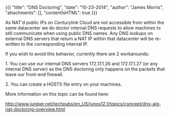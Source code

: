 {{{
  "title": "DNS Doctoring",
  "date": "10-23-2014",
  "author": "James Morris",
  "attachments": [],
  "contentIsHTML": true
}}}

<p>As NAT'd public IPs on Centurylink Cloud are not accessible from within the same datacenter we do doctor internal DNS requests to allow machines to still communicate when using public DNS names. Any DNS lookups on external DNS servers that return a NAT
  IP within that datacenter will be re-written to the corresponding internal IP.</p>

<p>If you wish to avoid this behavior, currently there are 2 workarounds:</p>
<p>1. You can use our internal DNS servers 172.17.1.26 and 172.17.1.27 (or any internal DNS server) as the DNS doctoring only happens on the packets that leave our front-end firewall.</p>
<p>2. You can create a HOSTS file entry on your machines.</p>


<p>More information on this topic can be found here:&nbsp;</p>
<p><a href="http://www.juniper.net/techpubs/en_US/junos12.1/topics/concept/dns-alg-nat-doctoring-overview.html" target="_blank">http://www.juniper.net/techpubs/en_US/junos12.1/topics/concept/dns-alg-nat-doctoring-overview.html</a>
</p>